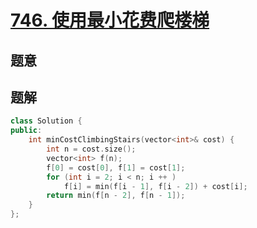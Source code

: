 #  [746. 使用最小花费爬楼梯](https://leetcode.cn/problems/min-cost-climbing-stairs/)

## 题意



## 题解



```c++
class Solution {
public:
    int minCostClimbingStairs(vector<int>& cost) {
        int n = cost.size();
        vector<int> f(n);
        f[0] = cost[0], f[1] = cost[1];
        for (int i = 2; i < n; i ++ )
            f[i] = min(f[i - 1], f[i - 2]) + cost[i];
        return min(f[n - 2], f[n - 1]);
    }
};
```



```python3

```


